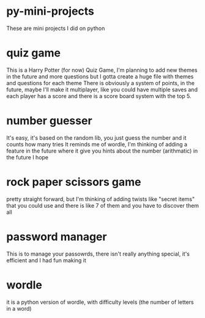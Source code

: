 # py-mini-projects
These are mini projects I did on python


# quiz game
This is a Harry Potter (for now) Quiz Game, I'm planning to add new themes in the future and more questions but I gotta create a huge file with themes and questions for each theme
There is obviously a system of points, in the future, maybe I'll make it multiplayer, like you could have multiple saves and each player has a score and there is a score board system with the top 5.

# number guesser
It's easy, it's based on the random lib, you just guess the number and it counts how many tries
It reminds me of wordle, I'm thinking of adding a feature in the future where it give you hints about the number (arithmatic) 
in the future I hope

# rock paper scissors game
pretty straight forward, but I'm thinking of adding twists like "secret items" that you could use and there is like 7 of them and you have to discover them all

# password manager
This is to manage your passowrds, there isn't really anything special, it's efficient and I had fun making it

# wordle
it is a python version of wordle, with difficulty levels (the number of letters in a word)
